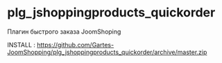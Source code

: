 # plg_jshoppingproducts_quickorder
Плагин быстрого заказа JoomShoping

INSTALL : 
https://github.com/Gartes-JoomShopping/plg_jshoppingproducts_quickorder/archive/master.zip
